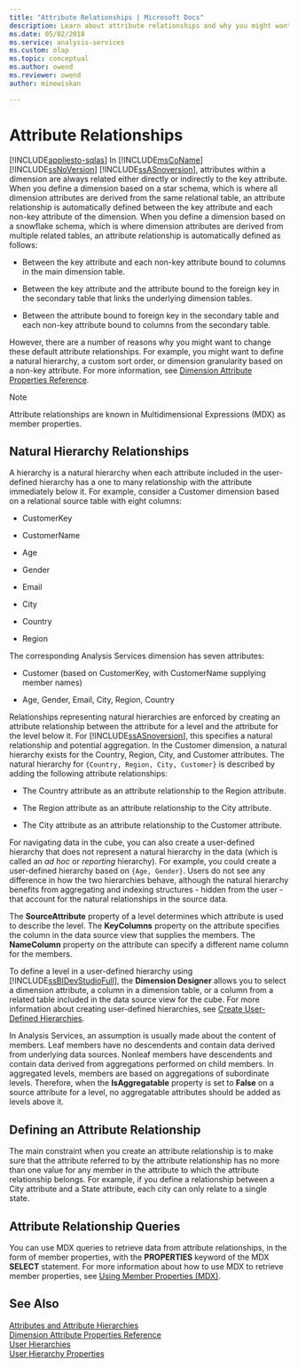```yaml
---
title: "Attribute Relationships | Microsoft Docs"
description: Learn about attribute relationships and why you might want to change attribute relationships from their default definition.
ms.date: 05/02/2018
ms.service: analysis-services
ms.custom: olap
ms.topic: conceptual
ms.author: owend
ms.reviewer: owend
author: minewiskan

---
```

# Attribute Relationships
[!INCLUDE[appliesto-sqlas](../includes/appliesto-sqlas.md)]
  In [!INCLUDE[msCoName](../includes/msconame-md.md)] [!INCLUDE[ssNoVersion](../includes/ssnoversion-md.md)] [!INCLUDE[ssASnoversion](../includes/ssasnoversion-md.md)], attributes within a dimension are always related either directly or indirectly to the key attribute. When you define a dimension based on a star schema, which is where all dimension attributes are derived from the same relational table, an attribute relationship is automatically defined between the key attribute and each non-key attribute of the dimension. When you define a dimension based on a snowflake schema, which is where dimension attributes are derived from multiple related tables, an attribute relationship is automatically defined as follows:  
  
-   Between the key attribute and each non-key attribute bound to columns in the main dimension table.  
  
-   Between the key attribute and the attribute bound to the foreign key in the secondary table that links the underlying dimension tables.  
  
-   Between the attribute bound to foreign key in the secondary table and each non-key attribute bound to columns from the secondary table.  
  
 However, there are a number of reasons why you might want to change these default attribute relationships. For example, you might want to define a natural hierarchy, a custom sort order, or dimension granularity based on a non-key attribute. For more information, see [Dimension Attribute Properties Reference](../../analysis-services/multidimensional-models/dimension-attribute-properties-reference.md).  
  
> [!NOTE]  
>  Attribute relationships are known in Multidimensional Expressions (MDX) as member properties.  
  
## Natural Hierarchy Relationships  
 A hierarchy is a natural hierarchy when each attribute included in the user-defined hierarchy has a one to many relationship with the attribute immediately below it. For example, consider a Customer dimension based on a relational source table with eight columns:  
  
-   CustomerKey  
  
-   CustomerName  
  
-   Age  
  
-   Gender  
  
-   Email  
  
-   City  
  
-   Country  
  
-   Region  
  
 The corresponding Analysis Services dimension has seven attributes:  
  
-   Customer (based on CustomerKey, with CustomerName supplying member names)  
  
-   Age, Gender, Email, City, Region, Country  
  
 Relationships representing natural hierarchies are enforced by creating an attribute relationship between the attribute for a level and the attribute for the level below it. For [!INCLUDE[ssASnoversion](../includes/ssasnoversion-md.md)], this specifies a natural relationship and potential aggregation. In the Customer dimension, a natural hierarchy exists for the Country, Region, City, and Customer attributes. The natural hierarchy for `{Country, Region, City, Customer}` is described by adding the following attribute relationships:  
  
-   The Country attribute as an attribute relationship to the Region attribute.  
  
-   The Region attribute as an attribute relationship to the City attribute.  
  
-   The City attribute as an attribute relationship to the Customer attribute.  
  
 For navigating data in the cube, you can also create a user-defined hierarchy that does not represent a natural hierarchy in the data (which is called an *ad hoc* or *reporting* hierarchy). For example, you could create a user-defined hierarchy based on `{Age, Gender}`. Users do not see any difference in how the two hierarchies behave, although the natural hierarchy benefits from aggregating and indexing structures - hidden from the user - that account for the natural relationships in the source data.  
  
 The **SourceAttribute** property of a level determines which attribute is used to describe the level. The **KeyColumns** property on the attribute specifies the column in the data source view that supplies the members. The **NameColumn** property on the attribute can specify a different name column for the members.  
  
 To define a level in a user-defined hierarchy using [!INCLUDE[ssBIDevStudioFull](../includes/ssbidevstudiofull-md.md)], the **Dimension Designer** allows you to select a dimension attribute, a column in a dimension table, or a column from a related table included in the data source view for the cube. For more information about creating user-defined hierarchies, see [Create User-Defined Hierarchies](../../analysis-services/multidimensional-models/user-defined-hierarchies-create.md).  
  
 In Analysis Services, an assumption is usually made about the content of members. Leaf members have no descendents and contain data derived from underlying data sources. Nonleaf members have descendents and contain data derived from aggregations performed on child members. In aggregated levels, members are based on aggregations of subordinate levels. Therefore, when the **IsAggregatable** property is set to **False** on a source attribute for a level, no aggregatable attributes should be added as levels above it.  
  
## Defining an Attribute Relationship  
 The main constraint when you create an attribute relationship is to make sure that the attribute referred to by the attribute relationship has no more than one value for any member in the attribute to which the attribute relationship belongs. For example, if you define a relationship between a City attribute and a State attribute, each city can only relate to a single state.  
  
## Attribute Relationship Queries  
 You can use MDX queries to retrieve data from attribute relationships, in the form of member properties, with the **PROPERTIES** keyword of the MDX **SELECT** statement. For more information about how to use MDX to retrieve member properties, see [Using Member Properties &#40;MDX&#41;](../../analysis-services/multidimensional-models/mdx/mdx-member-properties.md).  
  
## See Also  
 [Attributes and Attribute Hierarchies](../../analysis-services/multidimensional-models-olap-logical-dimension-objects/attributes-and-attribute-hierarchies.md)   
 [Dimension Attribute Properties Reference](../../analysis-services/multidimensional-models/dimension-attribute-properties-reference.md)   
 [User Hierarchies](../../analysis-services/multidimensional-models-olap-logical-dimension-objects/user-hierarchies.md)   
 [User Hierarchy Properties](../../analysis-services/multidimensional-models-olap-logical-dimension-objects/user-hierarchies-properties.md)  
  
  
